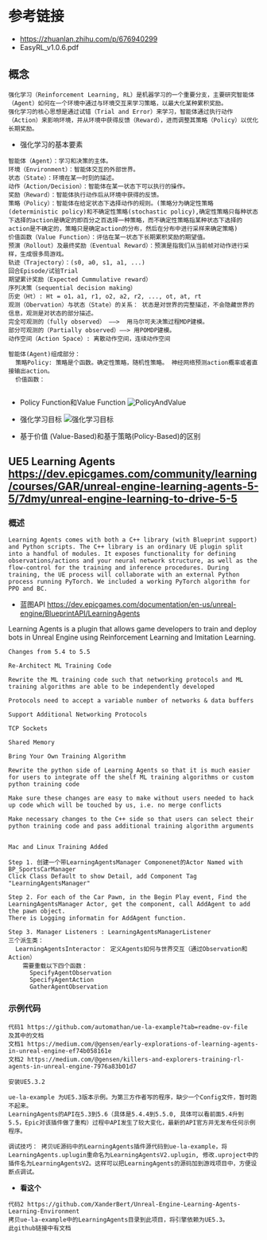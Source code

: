 # 参考链接 
- https://zhuanlan.zhihu.com/p/676940299
- EasyRL_v1.0.6.pdf

## 概念
```
强化学习（Reinforcement Learning, RL）是机器学习的一个重要分支，主要研究智能体（Agent）如何在一个环境中通过与环境交互来学习策略，以最大化某种累积奖励。
强化学习的核心思想是通过试错（Trial and Error）来学习，智能体通过执行动作（Action）来影响环境，并从环境中获得反馈（Reward），进而调整其策略（Policy）以优化长期奖励。
```

- 强化学习的基本要素
```
智能体（Agent）：学习和决策的主体。
环境（Environment）：智能体交互的外部世界。
状态（State）：环境在某一时刻的描述。
动作（Action/Decision）：智能体在某一状态下可以执行的操作。
奖励（Reward）：智能体执行动作后从环境中获得的反馈。
策略（Policy）：智能体在给定状态下选择动作的规则。(策略分为确定性策略(deterministic policy)和不确定性策略(stochastic policy),确定性策略只每种状态下选择的action是确定的即百分之百选择一种策略，而不确定性策略指某种状态下选择的action是不确定的，策略只是确定action的分布，然后在分布中进行采样来确定策略)
价值函数（Value Function）：评估在某一状态下长期累积奖励的期望值。
预演（Rollout）及最终奖励（Eventual Reward）：预演是指我们从当前帧对动作进行采样，生成很多局游戏。
轨迹（Trajectory）：(s0, a0, s1, a1, ...)
回合Episode/试验Trial
期望累计奖励（Expected Cummulative reward）
序列决策（sequential decision making）
历史（Ht）: Ht = o1，a1, r1, o2, a2, r2, ..., ot, at, rt
观测（Obervation）与状态（State）的关系： 状态是对世界的完整描述，不会隐藏世界的信息，观测是对状态的部分描述。
完全可观测的（fully observed） ——>  用马尔可夫决策过程MDP建模。
部分可观测的（Partially observed）——> 用POMDP建模。
动作空间（Action Space）: 离散动作空间，连续动作空间

智能体(Agent)组成部分：
  策略Policy: 策略是个函数。确定性策略，随机性策略。 神经网络预测action概率或者直接输出action。
  价值函数：  
  
```
- Policy Function和Value Function
![PolicyAndValue](https://github.com/liangjin2007/data_liangjin/blob/master/PolicyFunctionAndValueFunction.jpg?raw=true)


- 强化学习目标
![强化学习目标](https://github.com/liangjin2007/data_liangjin/blob/master/rl.jpg?raw=true)
- 基于价值 (Value-Based)和基于策略(Policy-Based)的区别







## UE5 Learning Agents https://dev.epicgames.com/community/learning/courses/GAR/unreal-engine-learning-agents-5-5/7dmy/unreal-engine-learning-to-drive-5-5

### 概述
```
Learning Agents comes with both a C++ library (with Blueprint support) and Python scripts. The C++ library is an ordinary UE plugin split into a handful of modules. It exposes functionality for defining observations/actions and your neural network structure, as well as the flow-control for the training and inference procedures. During training, the UE process will collaborate with an external Python process running PyTorch. We included a working PyTorch algorithm for PPO and BC.
```
- 蓝图API https://dev.epicgames.com/documentation/en-us/unreal-engine/BlueprintAPI/LearningAgents

Learning Agents is a plugin that allows game developers to train and deploy bots in Unreal Engine using Reinforcement Learning and Imitation Learning.

```
Changes from 5.4 to 5.5

Re-Architect ML Training Code

Rewrite the ML training code such that networking protocols and ML training algorithms are able to be independently developed

Protocols need to accept a variable number of networks & data buffers

Support Additional Networking Protocols

TCP Sockets

Shared Memory

Bring Your Own Training Algorithm

Rewrite the python side of Learning Agents so that it is much easier for users to integrate off the shelf ML training algorithms or custom python training code

Make sure these changes are easy to make without users needed to hack up code which will be touched by us, i.e. no merge conflicts

Make necessary changes to the C++ side so that users can select their python training code and pass additional training algorithm arguments


Mac and Linux Training Added
```
  


```
Step 1. 创建一个带LearningAgentsManager Componenet的Actor Named with BP_SportsCarManager
Click Class Default to show Detail, add Component Tag "LearningAgentsManager"

Step 2. For each of the Car Pawn, in the Begin Play event, Find the LearningAgentsManager Actor, get the component, call AddAgent to add the pawn object.
There is Logging informatin for AddAgent function.

Step 3. Manager Listeners : LearningAgentsManagerListener
三个派生类：
  LearningAgentsInteractor： 定义Agents如何与世界交互（通过Observation和Action）
    需要重载以下四个函数：
      SpecifyAgentObservation
      SpecifyAgentAction
      GatherAgentObservation
```


### 示例代码
```
代码1 https://github.com/automathan/ue-la-example?tab=readme-ov-file
及其中的文档
文档1 https://medium.com/@gensen/early-explorations-of-learning-agents-in-unreal-engine-ef74b058161e
文档2 https://medium.com/@gensen/killers-and-explorers-training-rl-agents-in-unreal-engine-7976a83b01d7

安装UE5.3.2

ue-la-example 为UE5.3版本示例。为第三方作者写的程序，缺少一个Config文件，暂时跑不起来。
LearningAgents的API在5.3到5.6（具体是5.4.4到5.5.0, 具体可以看前面5.4升到5.5，Epic对该插件做了重构）过程中API发生了较大变化，最新的API官方并无发布任何示例程序。

调试技巧： 拷贝UE源码中的LearningAgents插件源代码到ue-la-example，将LearningAgents.uplugin重命名为LearningAgentsV2.uplugin, 修改.uproject中的插件名为LearningAgentsV2。这样可以把LearningAgents的源码加到游戏项目中，方便设断点调试。

```

- **看这个**
```
代码2 https://github.com/XanderBert/Unreal-Engine-Learning-Agents-Learning-Environment
拷贝ue-la-example中的LearningAgents目录到此项目，将引擎依赖为UE5.3。
此github链接中有文档
```



